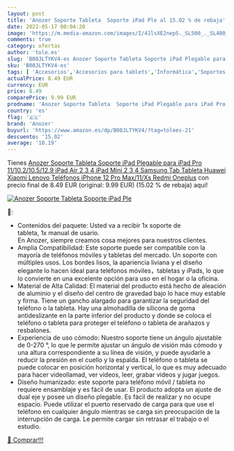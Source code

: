 ```yaml
---
layout: post
title: 'Anozer Soporte Tableta  Soporte iPad Ple al 15.02 % de rebaja'
date: 2021-05-17 00:04:20
image: 'https://m.media-amazon.com/images/I/41lsXE2nepS._SL500_._SL400_.jpg'
comments: true
category: ofertas
author: 'tole.es'
slug: 'B08JLTYKV4-es Anozer Soporte Tableta Soporte iPad Plegable para iPad Pro...'
sku: 'B08JLTYKV4-es'
tags: [ 'Accesorios','Accesorios para tablets','Informática','Soportes para tablets','anozer','ipad','iphone', ]
actualPrice: 8.49 EUR
currency: EUR
price: 8.49
comparePrice: 9.99 EUR
prodname: 'Anozer Soporte Tableta  Soporte iPad Plegable para iPad Pro 11/10.2/10.5/12.9  iPad Air 2 3 4  iPad Mini 2 3 4 Samsung Tab Tableta Huawei Xiaomi Lenovo Teléfonos iPhone 12 Pro Max/11/Xs Redmi Oneplus'
country: 'es'
flag: '🇪🇸'
brand: 'Anozer'
buyurl: 'https://www.amazon.es/dp/B08JLTYKV4/?tag=tolees-21'
descuento: '15.02'
average: '10.19'
---
```


Tienes [Anozer Soporte Tableta  Soporte iPad Plegable para iPad Pro 11/10.2/10.5/12.9  iPad Air 2 3 4  iPad Mini 2 3 4 Samsung Tab Tableta Huawei Xiaomi Lenovo Teléfonos iPhone 12 Pro Max/11/Xs Redmi Oneplus](https://www.amazon.es/dp/B08JLTYKV4/?tag=tolees-21) con precio final de  8.49 EUR (original: 9.99 EUR) (15.02 %  de rebaja) aqui!

[![Anozer Soporte Tableta  Soporte iPad Ple](https://m.media-amazon.com/images/I/41lsXE2nepS._SL500_._SL400_.jpg)](https://www.amazon.es/dp/B08JLTYKV4/?tag=tolees-21)

🔎:

- Contenidos del paquete: Usted va a recibir 1x soporte de tableta, 1x manual de usario. En Anozer, siempre creamos cosa mejores para nuestros clientes.
- Amplia Compatibilidad: Este soporte puede ser compatible con la mayoría de teléfonos móviles y tabletas del mercado. Un soporte con múltiples usos. Los bordes lisos, la apariencia liviana y el diseño elegante lo hacen ideal para teléfonos móviles，tabletas y iPads, lo que lo convierte en una excelente opción para uso en el hogar o la oficina.
- Material de Alta Calidad: El material del producto está hecho de aleación de aluminio y el diseño del centro de gravedad bajo lo hace muy estable y firma. Tiene un gancho alargado para garantizar la seguridad del teléfono o la tableta. Hay una almohadilla de silicona de goma antideslizante en la parte inferior del producto y donde se coloca el teléfono o tableta para proteger el teléfono o tableta de arañazos y resbalones.
- Experiencia de uso cómodo: Nuestro soporte tiene un ángulo ajustable de 0-270 °, lo que le permite ajustar un ángulo de visión más cómodo y una altura correspondiente a su línea de visión, y puede ayudarle a reducir la presión en el cuello y la espalda. El teléfono o tableta se puede colocar en posición horizontal y vertical, lo que es muy adecuado para hacer videollamad, ver videos, leer, grabar videos y jugar juegos.
- Diseño humanizado: este soporte para teléfono móvil / tableta no requiere ensamblaje y es fácil de usar. El producto adopta un ajuste de dual eje y posee un diseño plegable. Es fácil de realizar y no ocupe espacio. Puede utilizar el puerto reservado de carga para que use el teléfono en cualquier ángulo mientras se carga sin preocupación de la interrupción de carga. Le permite cargar sin retrasar el trabajo o el estudio.

[🛒 Comprar!!!](https://www.amazon.es/dp/B08JLTYKV4/?tag=tolees-21)
